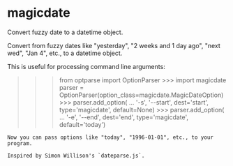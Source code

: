 # magicdate
Convert fuzzy date to a datetime object.

Convert from fuzzy dates like "yesterday", "2 weeks and 1 day ago", "next wed", "Jan 4", etc., to a datetime object.

This is useful for processing command line arguments:

>>> from optparse import OptionParser
	>>> import magicdate
>>> parser = OptionParser(option_class=magicdate.MagicDateOption)
	>>> parser.add_option(
			...     '-s', '--start', dest='start', type='magicdate', default=None)
	>>> parser.add_option(
			...     '-e', '--end', dest='end', type='magicdate', default='today')

	Now you can pass options like "today", "1996-01-01", etc., to your program.

	Inspired by Simon Willison's `dateparse.js`.
